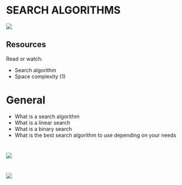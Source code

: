 # SEARCH ALGORITHMS
![](https://media.tenor.com/Qz2VqMX0MisAAAAM/just-blame-on-the-algorithm.gif)

## Resources
Read or watch:
- Search algorithm
- Space complexity (1)

# General
- What is a search algorithm
- What is a linear search
- What is a binary search
- What is the best search algorithm to use depending on your needs
#
![](https://blog.penjee.com/wp-content/uploads/2015/11/binary-search-tree-sorted-array-animation.gif)
#
![](https://blog.penjee.com/wp-content/uploads/2015/12/optimal-binary-search-tree-from-sorted-array.gif)
#
